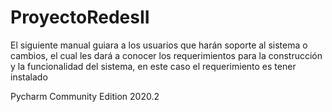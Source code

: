 # ProyectoRedesII
El siguiente manual guiara a los usuarios que harán soporte al sistema o cambios, el cual les dará a
conocer los requerimientos  para la construcción y la funcionalidad del sistema, en este caso el requerimiento es tener instalado

Pycharm Community Edition 2020.2
